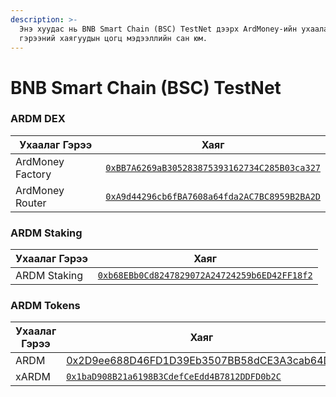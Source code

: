 ```yaml
---
description: >-
  Энэ хуудас нь BNB Smart Chain (BSC) TestNet дээрх ArdMoney-ийн ухаалаг
  гэрээний хаягуудын цогц мэдээллийн сан юм.
---
```


# BNB Smart Chain (BSC) TestNet

### ARDM DEX

| Ухаалаг Гэрээ    | Хаяг                                                                                                                           |
| ---------------- | ------------------------------------------------------------------------------------------------------------------------------ |
| ArdMoney Factory | [`0xBB7A6269aB305283875393162734C285B03ca327`](https://testnet.bscscan.com/address/0xBB7A6269aB305283875393162734C285B03ca327) |
| ArdMoney Router  | [`0xA9d44296cb6fBA7608a64fda2AC7BC8959B2BA2D`](https://testnet.bscscan.com/address/0xA9d44296cb6fBA7608a64fda2AC7BC8959B2BA2D) |

### ARDM Staking

| Ухаалаг Гэрээ | Хаяг                                                                                                                           |
| ------------- | ------------------------------------------------------------------------------------------------------------------------------ |
| ARDM Staking  | [`0xb68EBb0Cd8247829072A24724259b6ED42FF18f2`](https://testnet.bscscan.com/address/0xb68EBb0Cd8247829072A24724259b6ED42FF18f2) |

### ARDM Tokens

| Ухаалаг Гэрээ | Хаяг                                                                                                                           |
| ------------- | ------------------------------------------------------------------------------------------------------------------------------ |
| ARDM          | [0x2D9ee688D46FD1D39Eb3507BB58dCE3A3cab64D0](https://testnet.bscscan.com/address/0x2D9ee688D46FD1D39Eb3507BB58dCE3A3cab64D0)   |
| xARDM         | [`0x1baD908B21a6198B3CdefCeEdd4B7812DDFD0b2C`](https://testnet.bscscan.com/address/0x1baD908B21a6198B3CdefCeEdd4B7812DDFD0b2C) |
